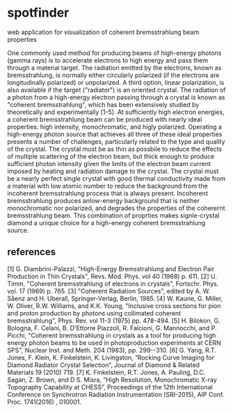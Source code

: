 # spotfinder
web application for visualization of coherent bremsstrahlung beam properties

One commonly used method for producing beams of high-energy photons (gamma rays) is to accelerate electrons to high energy and pass them through a material target. The radiation emitted by the electrons, known as bremsstrahlung, is normally either circularly polarized (if the electrons are longitudinally polarized) or unpolarized. A third option, linear polarization, is also available if the target ("radiator") is an oriented crystal. The radiation of a photon from a high-energy electron passing through a crystal is known as "coherent bremsstrahlung", which has been extensively studied by theoretically and experimentally [1-5]. At sufficiently high electron energies, a coherent bremsstrahlung beam can be produced with nearly ideal properties: high intensity, monochromatic, and higly polarized. Operating a high-energy photon source that achieves all three of these ideal properties presents a number of challenges, particularly related to the type and quality of the crystal. The crystal must be as thin as possbile to reduce the effects of multiple scattering of the electron beam, but thick enough to produce sufficient photon intensity given the limits of the electron beam current imposed by heating and radiation damage to the crystal. The crystal must be a nearly perfect single crystal with good thermal conductivity made from a material with low atomic number to reduce the background from the incoherent bremsstrahlung process that is always present. Incoherent bremsstrahlung produces anlow-energy background that is neither monochromatic nor polarized, and degrades the properties of the coherernt bremsstrahlung beam. This combination of proprties makes signle-crystal diamond a unique choice for a high-energy coherent bremsstrahlung source.

## references ##
[1] G. Diambrini-Palazzi, "High-Energy Bremsstrahlung and Electron Pair Production in Thin Crystals", Revs. Mod. Phys. vol 40 (1968) p. 611.
[2] U. Timm, "Coherent bremsstrahlung of electrons in crystals", Fortschr. Phys. vol. 17 (1969) p. 765.
[3] "Coherent Radiation Sources", edited by A. W. Såenz and H. Uberall, Springer-Verlag, Berlin, 1985.
[4] W. Kaune, G. Miller, W. Oliver, R.W. Williams, and K.K. Young, "Inclusive cross sections for pion and proton production by photons using collimated coherent bremsstrahlung", Phys. Rev. vol 11-3 (1975) pp. 478-494.
[5] H. Bilokon, G. Bologna, F. Celani, B. D'Ettorre Piazzoli, R. Falcioni, G. Mannocchi, and P. Picchi, "Coherent bremsstrahlung in crystals as a tool for producing high energy photon beams to be used in photoproduction experiments at CERN SPS", Nuclear Inst. and Meth. 204 (1983), pp. 299--310.
[6] G. Yang, R.T. Jones, F. Klein, K. Finkelstein, K. Livingston, “Rocking Curve Imaging for Diamond Radiator Crystal Selection”, Journal of Diamond & Related Materials 19 (2010) 719.
[7] K. Finkelstein, R.T. Jones, A. Pauling, D.C. Sagan, Z. Brown, and D S. Misra, “High Resolution, Monochromatic X-ray Topography Capability at CHESS”, Proceedings of the 12th International Conference on Synchrotron Radiation Instrumentation (SRI-2015),  AIP Conf. Proc. 1741(2016) , 010001.
